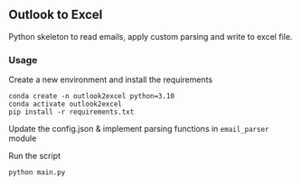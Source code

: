 ## Outlook to Excel

Python skeleton to read emails, apply custom parsing and write to excel file. 

### Usage

Create a new environment and install the requirements

    conda create -n outlook2excel python=3.10
    conda activate outlook2excel
    pip install -r requirements.txt

Update the config.json & implement parsing functions in `email_parser` module


Run the script

    python main.py

